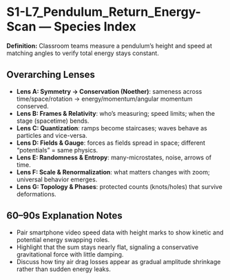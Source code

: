 # S1-L7_Pendulum_Return_Energy-Scan — Species Index
**Definition:** Classroom teams measure a pendulum’s height and speed at matching angles to verify total energy stays constant.
## Overarching Lenses

- **Lens A: Symmetry -> Conservation (Noether)**: sameness across time/space/rotation → energy/momentum/angular momentum conserved.
- **Lens B: Frames & Relativity**: who’s measuring; speed limits; when the stage (spacetime) bends.
- **Lens C: Quantization**: ramps become staircases; waves behave as particles and vice-versa.
- **Lens D: Fields & Gauge**: forces as fields spread in space; different “potentials” = same physics.
- **Lens E: Randomness & Entropy**: many-microstates, noise, arrows of time.
- **Lens F: Scale & Renormalization**: what matters changes with zoom; universal behavior emerges.
- **Lens G: Topology & Phases**: protected counts (knots/holes) that survive deformations.

## 60–90s Explanation Notes
- Pair smartphone video speed data with height marks to show kinetic and potential energy swapping roles.
- Highlight that the sum stays nearly flat, signaling a conservative gravitational force with little damping.
- Discuss how tiny air drag losses appear as gradual amplitude shrinkage rather than sudden energy leaks.
